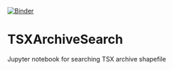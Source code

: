 [![Binder](https://gke.mybinder.org/badge_logo.svg)](https://gke.mybinder.org/v2/gh/fastice/TSXArchiveSearch/main?urlpath=lab)
# TSXArchiveSearch
Jupyter notebook for searching TSX archive shapefile
